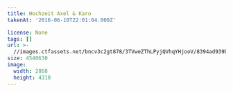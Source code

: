 ```yaml
---
title: Hochzeit Axel & Karo
takenAt: '2016-06-10T22:01:04.000Z'

license: None
tags: []
url: >-
  //images.ctfassets.net/bncv3c2gt878/3TVweZThLPyjQVhqYHjooV/8394ad939b182826f1ad213f1d1a10cd/hochzeit-axel--karo_28100167081_o
size: 4540630
image:
  width: 2868
  height: 4310
---
```

